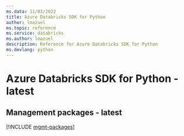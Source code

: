 ```yaml
---
ms.data: 11/03/2022
title: Azure Databricks SDK for Python
author: lmazuel
ms.topic: reference
ms.service: databricks
ms.author: lmazuel
description: Reference for Azure Databricks SDK for Python
ms.devlang: python
---
```

# Azure Databricks SDK for Python - latest

## Management packages - latest
[!INCLUDE [mgmt-packages](databricks-mgmt-index.md)]